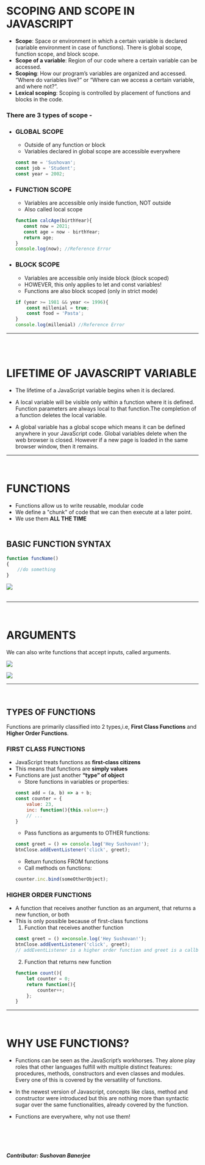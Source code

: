<br>

# SCOPING AND SCOPE IN JAVASCRIPT

- **Scope**: Space or environment in which a certain variable is declared (variable 
environment in case of functions). There is global scope, function scope, and block scope.
- **Scope of a variable**: Region of our code where a certain variable can be accessed.
- **Scoping**: How our program’s variables are organized and accessed. “Where do variables live?” or “Where can we access a certain variable, and where not?”.
- **Lexical scoping**: Scoping is controlled by placement of functions and blocks in the code.

### There are 3 types of scope -
- ### **GLOBAL SCOPE**
    - Outside of any function or block
    - Variables declared in global scope are accessible everywhere
    ```js
    const me = 'Sushovan';
    const job = 'Student';
    const year = 2002;
    ```
- ### **FUNCTION SCOPE**
    - Variables are accessible only inside function, NOT outside
    - Also called local scope
     ```js
    function calcAge(birthYear){
        const now = 2021;
        const age = now - birthYear;
        return age;
    }
    console.log(now); //Reference Error
    ```
- ### **BLOCK SCOPE**
    - Variables are accessible only inside block (block scoped)
    - HOWEVER, this only applies to let and const variables!
    - Functions are also block scoped (only in strict mode)
    ```js
    if (year >= 1981 && year <= 1996){
        const millenial = true;
        const food = 'Pasta';
    }
    console.log(millenial) //Reference Error
    ```

<hr>
<br><br>

# LIFETIME OF JAVASCRIPT VARIABLE
- The lifetime of a JavaScript variable begins when it is declared.

- A local variable will be visible only within a function where it is defined. Function parameters are always local to that function.The completion of a function deletes the local variable.

- A global variable has a global scope which means it can be defined anywhere in your JavaScript code. Global variables delete when the web browser is closed. However if a new page is loaded in the same browser window, then it remains.
<hr>
<br>

# FUNCTIONS

- Functions allow us to write reusable, modular code 
- We define a "chunk" of code that we can then execute at a later point.
- We use them **ALL THE TIME**
  <br><br>

## BASIC FUNCTION SYNTAX
```js
function funcName()
{ 
    //do something 
}
```
![](anatomy.png)
<br><br>
<hr>
<br>

# ARGUMENTS
We can also write functions that accept inputs, called arguments.
<br>

![](arguments.png)
<br>

![](2_arguments.png)
<hr>
<br> 

## TYPES OF FUNCTIONS
Functions are primarily classified into 2 types,i.e, **First Class Functions** and **Higher Order Functions**.
### FIRST CLASS FUNCTIONS
- JavaScript treats functions as **first-class citizens**
- This means that functions are **simply values**
- Functions are just another **“type” of object**
    - Store functions in variables or properties:
    ```js
    const add = (a, b) => a + b;
    const counter = {
        value: 23,
        inc: function(){this.value++;}
        // ...
    }
    ```
    - Pass functions as arguments to OTHER functions:
    ```js
    const greet = () => console.log('Hey Sushovan!');
    btnClose.addEventListener('click', greet);
    ```
    - Return functions FROM functions
    - Call methods on functions:
    ```js
    counter.inc.bind(someOtherObject);
    ```
### HIGHER ORDER FUNCTIONS
- A function that receives another function as an argument, that returns a new function, or both
- This is only possible because of first-class functions
    1. Function that receives another function
    ```js
    const greet = () =>console.log('Hey Sushovan!');
    btnClose.addEventListener('click', greet);
    // addEventListener is a higher order function and greet is a callback function
    ```
    2. Function that returns new function
    ```js
    function count(){
        let counter = 0;
        return function(){
            counter++;
        };
    }
    ```
<hr>
<br>

# WHY USE FUNCTIONS?
- Functions can be seen as the JavaScript’s workhorses. They alone play roles that other languages fulfill with multiple distinct features: procedures, methods, constructors and even classes and modules. Every one of this is covered by the versatility of functions.

- In the newest version of Javascript, concepts like class, method and constructor were introduced but this are nothing more than syntactic sugar over the same functionalities, already covered by the function.
- Functions are everywhere, why not use them!

<br><br><br>

##### Contributor: Sushovan Banerjee 


